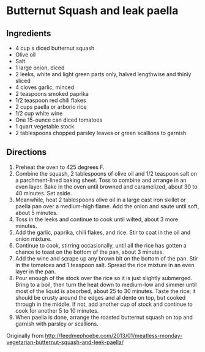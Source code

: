 Butternut Squash and leak paella
===========

Ingredients
-----------
 * 4 cup s diced butternut squash
 * Olive oil
 * Salt
 * 1 large onion, diced
 * 2 leeks, white and light green parts only, halved lengthwise and thinly sliced
 * 4 cloves garlic, minced
 * 2 teaspoons smoked paprika
 * 1/2 teaspoon red chili flakes
 * 2 cups paella or arborio rice
 * 1/2 cup white wine
 * One 15-ounce can diced tomatoes
 * 1 quart vegetable stock
 * 2 tablespoons chopped parsley leaves or green scallions to garnish

Directions
-----------
 1. Preheat the oven to 425 degrees F.
 2. Combine the squash, 2 tablespoons of olive oil and 1/2 teaspoon salt on a parchment-lined baking sheet. Toss to combine and arrange in an even layer. Bake in the oven until browned and caramelized, about 30 to 40 minutes. Set aside.
 3. Meanwhile, heat 2 tablespoons olive oil in a large cast iron skillet or paella pan over a medium-high flame. Add the onion and saute until soft, about 5 minutes. 
 4. Toss in the leeks and continue to cook until wilted, about 3 more minutes. 
 5. Add the garlic, paprika, chili flakes, and rice. Stir to coat in the oil and onion mixture. 
 6. Continue to cook, stirring occasionally, until all the rice has gotten a chance to toast on the bottom of the pan, about 3 minutes. 
 7. Add the wine and scrape up any brown bit on the bottom of the pan. Stir in the tomatoes and 1 teaspoon salt. Spread the rice mixture in an even layer in the pan.
 8. Pour enough of the stock over the rice so it is just slightly submerged. Bring to a boil, then turn the heat down to medium-low and simmer until most of the liquid is absorbed, about 25 to 30 minutes. Taste the rice; it should be crusty around the edges and al dente on top, but cooked through in the middle. If not, add another cup of stock and continue to cook for another 5 to 10 minutes.
 9. When paella is done, arrange the roasted butternut squash on top and garnish with parsley or scallions.

Originally from
  http://feedmephoebe.com/2013/01/meatless-monday-vegetarian-butternut-squash-and-leek-paella/
